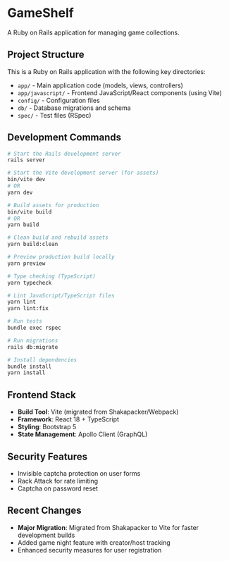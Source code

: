 # GameShelf

A Ruby on Rails application for managing game collections.

## Project Structure

This is a Ruby on Rails application with the following key directories:
- `app/` - Main application code (models, views, controllers)
- `app/javascript/` - Frontend JavaScript/React components (using Vite)
- `config/` - Configuration files
- `db/` - Database migrations and schema
- `spec/` - Test files (RSpec)

## Development Commands

```bash
# Start the Rails development server
rails server

# Start the Vite development server (for assets)
bin/vite dev
# OR
yarn dev

# Build assets for production
bin/vite build
# OR
yarn build

# Clean build and rebuild assets
yarn build:clean

# Preview production build locally
yarn preview

# Type checking (TypeScript)
yarn typecheck

# Lint JavaScript/TypeScript files
yarn lint
yarn lint:fix

# Run tests
bundle exec rspec

# Run migrations
rails db:migrate

# Install dependencies
bundle install
yarn install
```

## Frontend Stack

- **Build Tool**: Vite (migrated from Shakapacker/Webpack)
- **Framework**: React 18 + TypeScript
- **Styling**: Bootstrap 5
- **State Management**: Apollo Client (GraphQL)

## Security Features

- Invisible captcha protection on user forms
- Rack Attack for rate limiting
- Captcha on password reset

## Recent Changes

- **Major Migration**: Migrated from Shakapacker to Vite for faster development builds
- Added game night feature with creator/host tracking
- Enhanced security measures for user registration